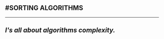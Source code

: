 #SORTING ALGORITHMS
------------------------------
----------------------------------------
_I's all about algorithms complexity._
-----------------------------------------------------------------------------------------------------------------------------------------------------
